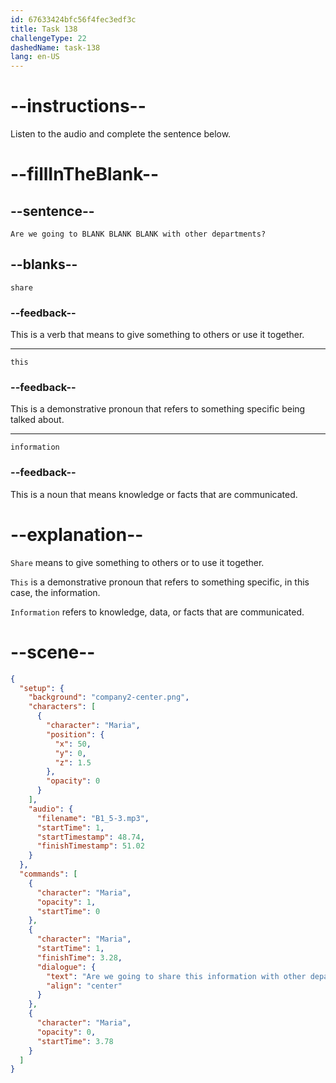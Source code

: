 ```yaml
---
id: 67633424bfc56f4fec3edf3c
title: Task 138
challengeType: 22
dashedName: task-138
lang: en-US
---
```

<!-- (audio) Maria: Are we going to share this information with other departments? -->

# --instructions--

Listen to the audio and complete the sentence below.

# --fillInTheBlank--

## --sentence--

`Are we going to BLANK BLANK BLANK with other departments?`

## --blanks--

`share`

### --feedback--

This is a verb that means to give something to others or use it together.

---

`this`

### --feedback--

This is a demonstrative pronoun that refers to something specific being talked about.

---

`information`

### --feedback--

This is a noun that means knowledge or facts that are communicated.

# --explanation--

`Share` means to give something to others or to use it together. 

`This` is a demonstrative pronoun that refers to something specific, in this case, the information.

`Information` refers to knowledge, data, or facts that are communicated.

# --scene--

```json
{
  "setup": {
    "background": "company2-center.png",
    "characters": [
      {
        "character": "Maria",
        "position": {
          "x": 50,
          "y": 0,
          "z": 1.5
        },
        "opacity": 0
      }
    ],
    "audio": {
      "filename": "B1_5-3.mp3",
      "startTime": 1,
      "startTimestamp": 48.74,
      "finishTimestamp": 51.02
    }
  },
  "commands": [
    {
      "character": "Maria",
      "opacity": 1,
      "startTime": 0
    },
    {
      "character": "Maria",
      "startTime": 1,
      "finishTime": 3.28,
      "dialogue": {
        "text": "Are we going to share this information with other departments?",
        "align": "center"
      }
    },
    {
      "character": "Maria",
      "opacity": 0,
      "startTime": 3.78
    }
  ]
}
```
